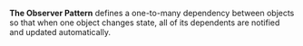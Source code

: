 **The Observer Pattern** defines a one-to-many dependency between objects so that when
one object changes state, all of its dependents are notified and updated automatically.